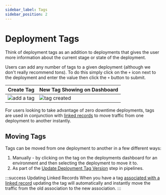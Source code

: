 ```yaml
---
sidebar_label: Tags
sidebar_position: 2
---
```



# Deployment Tags
Think of deployment tags as an addition to deployments that gives the user more information about the current stage or state of the deployment.  

Users can add any number of tags to a given deployment (although we don't really recommend tons).  To do this simply click on the `+` icon next to the deployment and enter the value then click the `+` button to submit. 

| Create Tag              | New Tag Showing on Dashboard                           |
| ----------------------------------- | ----------------------------------- |
| ![add a tag](https://static.cycle.io/portal-docs/deployments/demo-tag.png) |  ![tag created](https://static.cycle.io/portal-docs/deployments/tag-created.png) |

For users looking to take advantage of zero downtime deployments, tags are used in conjunction with [linked records](/reference/DNS/records/linked-record-tags) to move traffic from one deployment to another instantly. 

## Moving Tags
Tags can be moved from one deployment to another in a few different ways: 

1. Manually - by clicking on the tag on the deployments dashboard for an environment and then selecting the deployment to move it to. 
2. As part of the [Update Deployment Tag Version](/) step in pipelines.


:::success Updating Linked Records
When you have a tag [associated with a linked record](/reference/DNS/records/linked-record-tags) updating the tag will automatically and instantly move the traffic from the old association to the new association.
:::

